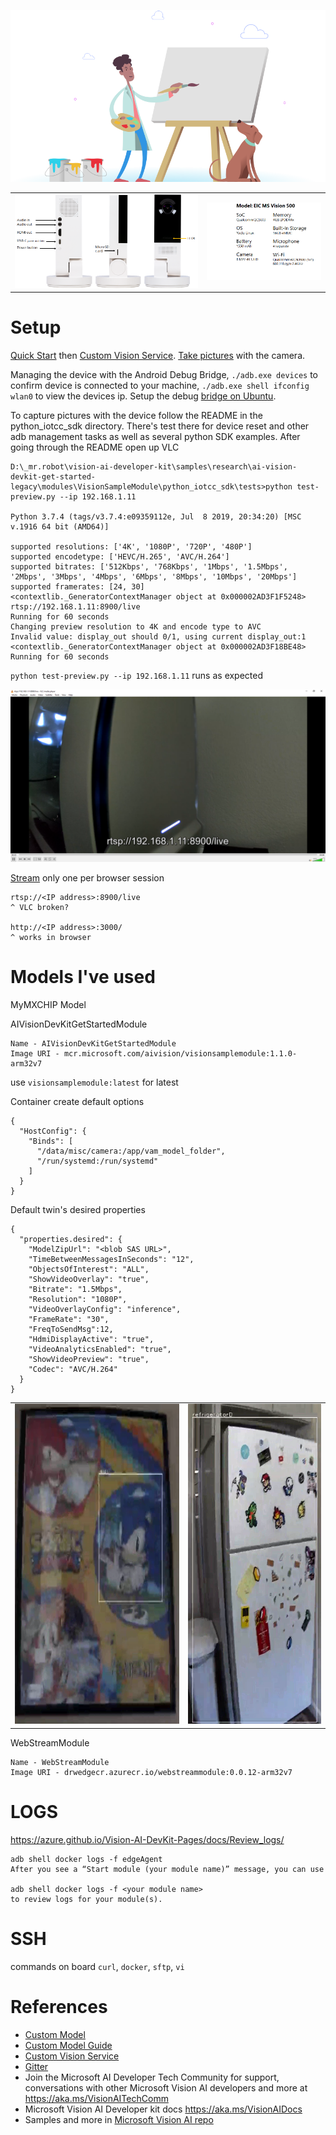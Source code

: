 <p align="center"><img src="img/pupadoo.svg"></p>

|   |   |
|---|---|
|<img src="img/vai-ports.png">|<img src="img/vai-specs.png">|

# Setup

[Quick Start](https://azure.github.io/Vision-AI-DevKit-Pages/docs/Get_Started/#configure-your-camera-to-connect-to-azure-as-an-iot-edge-device) then [Custom Vision Service](https://azure.github.io/Vision-AI-DevKit-Pages/docs/Tutorial-HOL_Using_the_VisionSample/#). [Take pictures](https://azure.github.io/Vision-AI-DevKit-Pages/docs/train/#take-pictures-with-the-camera) with the camera.

Managing the device with the Android Debug Bridge, `./adb.exe devices` to confirm device is connected to your machine, `./adb.exe shell ifconfig wlan0` to view the devices ip. Setup the debug [bridge on Ubuntu](https://www.linuxbabe.com/ubuntu/how-to-install-adb-fastboot-ubuntu-16-04-16-10-14-04).

To capture pictures with the device follow the README in the python_iotcc_sdk directory. There's test there for device reset and other adb management tasks as well as several python SDK examples. After going through the README open up VLC

```
D:\_mr.robot\vision-ai-developer-kit\samples\research\ai-vision-devkit-get-started-legacy\modules\VisionSampleModule\python_iotcc_sdk\tests>python test-preview.py --ip 192.168.1.11

Python 3.7.4 (tags/v3.7.4:e09359112e, Jul  8 2019, 20:34:20) [MSC v.1916 64 bit (AMD64)]

supported resolutions: ['4K', '1080P', '720P', '480P']
supported encodetype: ['HEVC/H.265', 'AVC/H.264']
supported bitrates: ['512Kbps', '768Kbps', '1Mbps', '1.5Mbps', '2Mbps', '3Mbps', '4Mbps', '6Mbps', '8Mbps', '10Mbps', '20Mbps']
supported framerates: [24, 30]
<contextlib._GeneratorContextManager object at 0x000002AD3F1F5248>
rtsp://192.168.1.11:8900/live
Running for 60 seconds
Changing preview resolution to 4K and encode type to AVC
Invalid value: display_out should 0/1, using current display_out:1
<contextlib._GeneratorContextManager object at 0x000002AD3F18BE48>
Running for 60 seconds
```

`python test-preview.py --ip 192.168.1.11` runs as expected

<img src="img/desktop-capture-using-python.png">

[Stream](https://azure.github.io/Vision-AI-DevKit-Pages/docs/RTSP_stream/) only one per browser session
```
rtsp://<IP address>:8900/live
^ VLC broken?

http://<IP address>:3000/
^ works in browser
```

# Models I've used

MyMXCHIP Model

AIVisionDevKitGetStartedModule
```
Name - AIVisionDevKitGetStartedModule
Image URI - mcr.microsoft.com/aivision/visionsamplemodule:1.1.0-arm32v7
```
use `visionsamplemodule:latest` for latest

Container create default options

```
{
  "HostConfig": {
    "Binds": [
      "/data/misc/camera:/app/vam_model_folder",
      "/run/systemd:/run/systemd"
    ]
  }
}
```

Default twin's desired properties
```
{
  "properties.desired": {
    "ModelZipUrl": "<blob SAS URL>",
    "TimeBetweenMessagesInSeconds": "12",
    "ObjectsOfInterest": "ALL",
    "ShowVideoOverlay": "true",
    "Bitrate": "1.5Mbps",
    "Resolution": "1080P",
    "VideoOverlayConfig": "inference",
    "FrameRate": "30",
    "FreqToSendMsg":12,
    "HdmiDisplayActive": "true",
    "VideoAnalyticsEnabled": "true",
    "ShowVideoPreview": "true",
    "Codec": "AVC/H.264"
  }
}
```

|   |   |
|---|---|
|<img src="img/sonic-jin.png" height="512">|<img src="img/reidoko.png" height="512">|


WebStreamModule
```
Name - WebStreamModule
Image URI - drwedgecr.azurecr.io/webstreammodule:0.0.12-arm32v7
```

# LOGS

https://azure.github.io/Vision-AI-DevKit-Pages/docs/Review_logs/

```
adb shell docker logs -f edgeAgent
After you see a “Start module (your module name)” message, you can use

adb shell docker logs -f <your module name>
to review logs for your module(s).
```

# SSH
commands on board `curl`, `docker`,  `sftp`, `vi`

# References
* [Custom Model](https://www.customvision.ai/)
* [Custom Model Guide](https://azure.github.io/Vision-AI-DevKit-Pages/docs/Tutorial-HOL_Using_the_VisionSample/)
* [Custom Vision Service](https://www.customvision.ai/)
* [Gitter](https://gitter.im/Microsoft/vision-ai-developer-kit)
* Join the Microsoft AI Developer Tech Community for support, conversations with other Microsoft Vision AI developers and more at https://aka.ms/VisionAITechComm
* Microsoft Vision AI Developer kit docs https://aka.ms/VisionAIDocs
* Samples and more in [Microsoft Vision AI repo](https://github.com/Microsoft/vision-ai-developer-kit)
